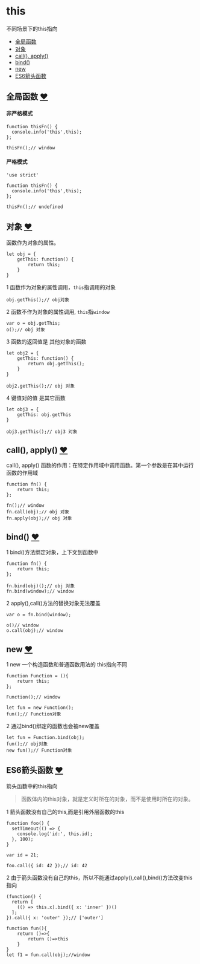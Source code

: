 <i id="top"></i>

# this #

不同场景下的this指向
* <a href="#global">全局函数</a>
* <a href="#object">对象</a>
* <a href="#call">call(), apply()</a>
* <a href="#bind">bind()</a>
* <a href="#new">new</a>
* <a href="#es6">ES6箭头函数</a> 

## <span id="global">全局函数</span> <a href="#top">♥</a>

#### 非严格模式
```
function thisFn() {
  console.info('this',this);
};

thisFn();// window
```

#### 严格模式

```
'use strict'

function thisFn() {
  console.info('this',this);
};

thisFn();// undefined
```

## <span id="object">对象</span> <a href="#top">♥</a>

函数作为对象的属性。
```
let obj = {
    getThis: function() {
        return this;
    }
}
```
1 函数作为对象的属性调用，`this`指调用的对象
```
obj.getThis();// obj对象
```
2 函数不作为对象的属性调用, `this`指`window`
```
var o = obj.getThis;
o();// obj 对象
```
3 函数的返回值是 其他对象的函数
```
let obj2 = {
    getThis: function() {
        return obj.getThis();
    }
}

obj2.getThis();// obj 对象
```
4 键值对的值 是其它函数
```
let obj3 = {
    getThis: obj.getThis
}

obj3.getThis();// obj3 对象
```
## <span id="call">call(), apply()</span> <a href="#top">♥</a> 
call(), apply() 函数的作用：在特定作用域中调用函数。第一个参数是在其中运行函数的作用域
```
function fn() {
    return this;
};

fn();// window
fn.call(obj);// obj 对象
fn.apply(obj);// obj 对象
```
## <span id="bind">bind()</span> <a href="#top">♥</a> 
1 bind()方法绑定对象，上下文到函数中
```
function fn() {
    return this;
};

fn.bind(obj)();// obj 对象
fn.bind(window);// window
```

2 apply(),call()方法的替换对象无法覆盖
```
var o = fn.bind(window);

o()// window
o.call(obj);// window
```
## <span id="new">new</span> <a href="#top">♥</a> 
1 new 一个构造函数和普通函数用法的 this指向不同
```
function Function = (){
    return this;
};

Function();// window

let fun = new Function();
fun();// Function对象
```
2 通过bind()绑定的函数也会被new覆盖
```
let fun = Function.bind(obj);
fun();// obj对象
new fun();// Function对象
```
## <span id="es6">ES6箭头函数</span> <a href="#top">♥</a>
箭头函数中的this指向

>函数体内的this对象，就是定义时所在的对象，而不是使用时所在的对象。

1 箭头函数没有自己的this,而是引用外层函数的this
````
function foo() {
  setTimeout(() => {
    console.log('id:', this.id);
  }, 100);
}

var id = 21;

foo.call({ id: 42 });// id: 42
````

2 由于箭头函数没有自己的this，所以不能通过apply(),call(),bind()方法改变this指向
````
(function() {
  return [
    (() => this.x).bind({ x: 'inner' })()
  ];
}).call({ x: 'outer' });// ['outer']
````

````
function fun(){
    return ()=>{
        return ()=>this
    }
}
let f1 = fun.call(obj);//window
````
